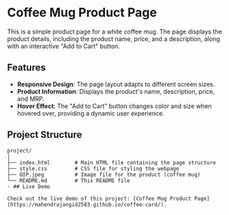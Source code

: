 # Coffee Mug Product Page

This is a simple product page for a white coffee mug. The page displays the product details, including the product name, price, and a description, along with an interactive "Add to Cart" button.

## Features

- **Responsive Design**: The page layout adapts to different screen sizes.
- **Product Information**: Displays the product's name, description, price, and MRP.
- **Hover Effect**: The "Add to Cart" button changes color and size when hovered over, providing a dynamic user experience.

## Project Structure

```plaintext
project/
│
├── index.html        # Main HTML file containing the page structure
├── style.css         # CSS file for styling the webpage
├── OIP.jpeg          # Image file for the product (coffee mug)
└── README.md         # This README file
- ## Live Demo

Check out the live demo of this project: [Coffee Mug Product Page](https://mahendrajangid2583.github.io/coffee-card/).
